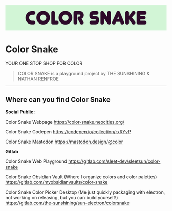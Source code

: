 ![Banner](CS_BANNER_300_COLOR_ONE.png)

# Color Snake
YOUR ONE STOP SHOP FOR COLOR


> COLOR SNAKE is a playground project by THE SUNSHINING & NATHAN RENFROE


---

## Where can you find Color Snake

**Social Public:**

Color Snake Webpage
https://color-snake.neocities.org/

Color Snake Codepen
https://codepen.io/collection/rxRYvP


Color Snake Mastodon
https://mastodon.design/@color


**Gitlab**

Color Snake Web Playground
https://gitlab.com/sleet-dev/sleetsun/color-snake

Color Snake Obsidian Vault (Where I organize colors and color palettes)
https://gitlab.com/myobsidianvaults/color-snake



Color Snake Color Picker Desktop (Me just quickly packaging with electron, not working on releasing, but you can build yourself!)
https://gitlab.com/the-sunshining/sun-electron/colorsnake









